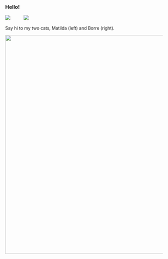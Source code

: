 ### Hello! 

<!--
**aschetti/aschetti** is a ✨ _special_ ✨ repository because its `README.md` (this file) appears on your GitHub profile.

Here are some ideas to get you started:

- 🔭 I’m currently working on ...
- 🌱 I’m currently learning ...
- 👯 I’m looking to collaborate on ...
- 🤔 I’m looking for help with ...
- 💬 Ask me about ...
- 📫 How to reach me: ...
- 😄 Pronouns: ...
- ⚡ Fun fact: ...
-->

![](https://img.shields.io/badge/OS-Linux-002A7F) &nbsp;&nbsp;&nbsp;&nbsp;&nbsp;&nbsp;&nbsp;&nbsp;&nbsp; ![](https://img.shields.io/badge/language-R-002A7F)

Say hi to my two cats, Matilda (left) and Borre (right).
<!--![Matilda-Borre](https://user-images.githubusercontent.com/23508967/140092046-b42120cd-2d37-4bb9-944c-42c1c58c94aa.jpeg) -->

<img src="https://user-images.githubusercontent.com/23508967/140092046-b42120cd-2d37-4bb9-944c-42c1c58c94aa.jpeg" width="700" />
